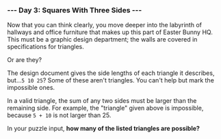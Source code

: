 ### --- Day 3: Squares With Three Sides ---

Now that you can think clearly, you move deeper into the labyrinth of
hallways and office furniture that makes up this part of Easter Bunny HQ.
This must be a graphic design department; the walls are covered in
specifications for triangles.

Or are they?

The design document gives the side lengths of each triangle it describes,
but…`5 10 25`? Some of these aren't triangles. You can't help but mark the
impossible ones.

In a valid triangle, the sum of any two sides must be larger than the
remaining side. For example, the "triangle" given above is impossible,
because `5 + 10` is not larger than 25.

In your puzzle input, **how many of the listed triangles are possible?**
